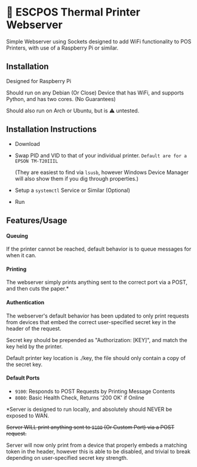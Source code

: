 # :fax: ESCPOS Thermal Printer Webserver

Simple Webserver using Sockets designed to add WiFi functionality to POS Printers, with use of a Raspberry Pi or similar.

## Installation
Designed for Raspberry Pi

Should run on any Debian (Or Close) Device that has WiFi, and supports Python, and has two cores. (No Guarantees)

Should also run on Arch or Ubuntu, but is :warning: untested.
## Installation Instructions
- Download
- Swap PID and VID to that of your individual printer. `Default are for a EPSON TM-T20IIIL`

  (They are easiest to find via `lsusb`, however Windows Device Manager will also show them if you dig through properties.)
- Setup a `systemctl` Service or Similar (Optional)
- Run

## Features/Usage

#### Queuing
If the printer cannot be reached, default behavior is to queue messages for when it can.
#### Printing
The webserver simply prints anything sent to the correct port via a POST, and then cuts the paper.*
#### Authentication
The webserver's default behavior has been updated to only print requests from devices that embed the correct user-specified secret key in the header of the request.

Secret key should be prepended as "Authorization: [KEY]", and match the key held by the printer.

Default printer key location is ./key, the file should only contain a copy of the secret key.

#### Default Ports
- `9100`: Responds to POST Requests by Printing Message Contents
- `8080`: Basic Health Check, Returns '200 OK' if Online

*Server is designed to run locally, and absolutely should NEVER be exposed to WAN.

~~Server WILL print anything sent to `9100` (Or Custom Port) via a POST request.~~

Server will now only print from a device that properly embeds a matching token in the header, however this is able to be disabled, and trivial to break depending on user-specified secret key strength.

